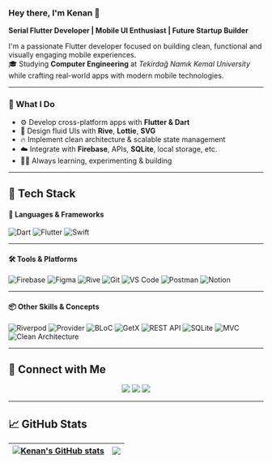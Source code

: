 ### Hey there, I'm Kenan 👋  
**Serial Flutter Developer | Mobile UI Enthusiast | Future Startup Builder**

I'm a passionate Flutter developer focused on building clean, functional and visually engaging mobile experiences.  
🎓 Studying **Computer Engineering** at *Tekirdağ Namık Kemal University* while crafting real-world apps with modern mobile technologies.

---

### 🚀 What I Do

- ⚙️ Develop cross-platform apps with **Flutter & Dart**
- 🎨 Design fluid UIs with **Rive**, **Lottie**, **SVG**
- 🔥 Implement clean architecture & scalable state management
- ☁️ Integrate with **Firebase**, APIs, **SQLite**, local storage, etc.
- 👨‍💻 Always learning, experimenting & building

---

## 🧠 Tech Stack

#### 💬 Languages & Frameworks
![Dart](https://img.shields.io/badge/Dart-0175C2?style=for-the-badge&logo=dart&logoColor=white)
![Flutter](https://img.shields.io/badge/Flutter-02569B?style=for-the-badge&logo=flutter&logoColor=white)
![Swift](https://img.shields.io/badge/Swift-F05138?style=for-the-badge&logo=swift&logoColor=white)

---

#### 🛠️ Tools & Platforms
![Firebase](https://img.shields.io/badge/Firebase-FFCA28?style=for-the-badge&logo=firebase&logoColor=black)
![Figma](https://img.shields.io/badge/Figma-F24E1E?style=for-the-badge&logo=figma&logoColor=white)
![Rive](https://img.shields.io/badge/Rive-000000?style=for-the-badge&logo=rive&logoColor=white)
![Git](https://img.shields.io/badge/Git-F05032?style=for-the-badge&logo=git&logoColor=white)
![VS Code](https://img.shields.io/badge/VSCode-007ACC?style=for-the-badge&logo=visual-studio-code&logoColor=white)
![Postman](https://img.shields.io/badge/Postman-FF6C37?style=for-the-badge&logo=postman&logoColor=white)
![Notion](https://img.shields.io/badge/Notion-000000?style=for-the-badge&logo=notion&logoColor=white)

---

#### 📦 Other Skills & Concepts
![Riverpod](https://img.shields.io/badge/Riverpod-0A0A0A?style=for-the-badge&logo=flutter&logoColor=white)
![Provider](https://img.shields.io/badge/Provider-2196F3?style=for-the-badge&logo=flutter&logoColor=white)
![BLoC](https://img.shields.io/badge/BLoC-42A5F5?style=for-the-badge&logo=flutter&logoColor=white)
![GetX](https://img.shields.io/badge/GetX-5C6BC0?style=for-the-badge&logo=flutter&logoColor=white)
![REST API](https://img.shields.io/badge/REST--API-007EC6?style=for-the-badge)
![SQLite](https://img.shields.io/badge/SQLite-07405E?style=for-the-badge&logo=sqlite&logoColor=white)
![MVC](https://img.shields.io/badge/MVC-4CAF50?style=for-the-badge)
![Clean Architecture](https://img.shields.io/badge/Clean--Architecture-263238?style=for-the-badge&logo=flutter&logoColor=white)

---

## 🔗 Connect with Me

<p align="center">
  <a href="https://www.linkedin.com/in/kenan-abbaszade-161832194/"><img src="https://img.shields.io/badge/LinkedIn-%230077B5.svg?style=for-the-badge&logo=linkedin&logoColor=white" /></a>
  <a href="https://www.instagram.com/_kenanabbaszade/"><img src="https://img.shields.io/badge/Instagram-E4405F?style=for-the-badge&logo=instagram&logoColor=white" /></a>
  <a href="https://x.com/kananabbaszade"><img src="https://img.shields.io/badge/X-%23000000.svg?style=for-the-badge&logo=twitter&logoColor=white" /></a>
</p>

---

## 📈 GitHub Stats

| <a href="https://github.com/kananabbaszade"><img align="center" src="https://github-readme-stats.vercel.app/api?username=kananabbaszade&show_icons=true&theme=radical&hide_border=true" alt="Kenan's GitHub stats" /></a> | <a href="https://github.com/kananabbaszade"><img align="center" src="https://github-readme-stats.vercel.app/api/top-langs/?username=kananabbaszade&layout=compact&theme=radical&hide_border=true" /></a> |
| ------------- | ------------- |
